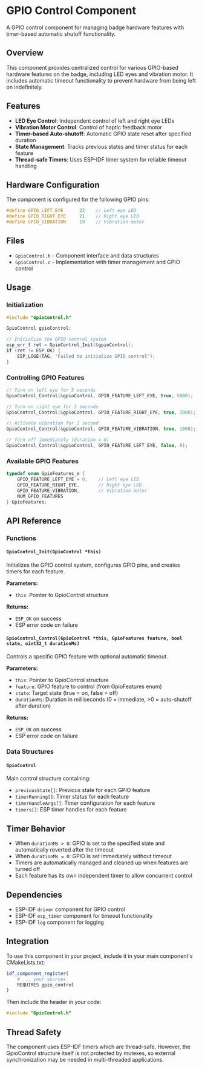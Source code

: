 # GPIO Control Component

A GPIO control component for managing badge hardware features with timer-based automatic shutoff functionality.

## Overview

This component provides centralized control for various GPIO-based hardware features on the badge, including LED eyes and vibration motor. It includes automatic timeout functionality to prevent hardware from being left on indefinitely.

## Features

- **LED Eye Control**: Independent control of left and right eye LEDs
- **Vibration Motor Control**: Control of haptic feedback motor
- **Timer-based Auto-shutoff**: Automatic GPIO state reset after specified duration
- **State Management**: Tracks previous states and timer status for each feature
- **Thread-safe Timers**: Uses ESP-IDF timer system for reliable timeout handling

## Hardware Configuration

The component is configured for the following GPIO pins:

```c
#define GPIO_LEFT_EYE      22    // Left eye LED
#define GPIO_RIGHT_EYE     21    // Right eye LED  
#define GPIO_VIBRATION     19    // Vibration motor
```

## Files

- `GpioControl.h` - Component interface and data structures
- `GpioControl.c` - Implementation with timer management and GPIO control

## Usage

### Initialization

```c
#include "GpioControl.h"

GpioControl gpioControl;

// Initialize the GPIO control system
esp_err_t ret = GpioControl_Init(&gpioControl);
if (ret != ESP_OK) {
    ESP_LOGE(TAG, "Failed to initialize GPIO control");
}
```

### Controlling GPIO Features

```c
// Turn on left eye for 5 seconds
GpioControl_Control(&gpioControl, GPIO_FEATURE_LEFT_EYE, true, 5000);

// Turn on right eye for 3 seconds
GpioControl_Control(&gpioControl, GPIO_FEATURE_RIGHT_EYE, true, 3000);

// Activate vibration for 1 second
GpioControl_Control(&gpioControl, GPIO_FEATURE_VIBRATION, true, 1000);

// Turn off immediately (duration = 0)
GpioControl_Control(&gpioControl, GPIO_FEATURE_LEFT_EYE, false, 0);
```

### Available GPIO Features

```c
typedef enum GpioFeatures_e {
    GPIO_FEATURE_LEFT_EYE = 0,    // Left eye LED
    GPIO_FEATURE_RIGHT_EYE,       // Right eye LED
    GPIO_FEATURE_VIBRATION,       // Vibration motor
    NUM_GPIO_FEATURES
} GpioFeatures;
```

## API Reference

### Functions

#### `GpioControl_Init(GpioControl *this)`
Initializes the GPIO control system, configures GPIO pins, and creates timers for each feature.

**Parameters:**
- `this`: Pointer to GpioControl structure

**Returns:** 
- `ESP_OK` on success
- ESP error code on failure

#### `GpioControl_Control(GpioControl *this, GpioFeatures feature, bool state, uint32_t durationMs)`
Controls a specific GPIO feature with optional automatic timeout.

**Parameters:**
- `this`: Pointer to GpioControl structure
- `feature`: GPIO feature to control (from GpioFeatures enum)
- `state`: Target state (true = on, false = off)
- `durationMs`: Duration in milliseconds (0 = immediate, >0 = auto-shutoff after duration)

**Returns:**
- `ESP_OK` on success
- ESP error code on failure

### Data Structures

#### `GpioControl`
Main control structure containing:
- `previousState[]`: Previous state for each GPIO feature
- `timerRunning[]`: Timer status for each feature
- `timerHandleArgs[]`: Timer configuration for each feature
- `timers[]`: ESP timer handles for each feature

## Timer Behavior

- When `durationMs > 0`: GPIO is set to the specified state and automatically reverted after the timeout
- When `durationMs = 0`: GPIO is set immediately without timeout
- Timers are automatically managed and cleaned up when features are turned off
- Each feature has its own independent timer to allow concurrent control

## Dependencies

- ESP-IDF `driver` component for GPIO control
- ESP-IDF `esp_timer` component for timeout functionality  
- ESP-IDF `log` component for logging

## Integration

To use this component in your project, include it in your main component's CMakeLists.txt:

```cmake
idf_component_register(
    # ... your sources
    REQUIRES gpio_control
)
```

Then include the header in your code:

```c
#include "GpioControl.h"
```

## Thread Safety

The component uses ESP-IDF timers which are thread-safe. However, the GpioControl structure itself is not protected by mutexes, so external synchronization may be needed in multi-threaded applications.
